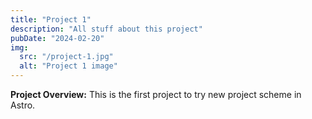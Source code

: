 ```yaml
---
title: "Project 1"
description: "All stuff about this project"
pubDate: "2024-02-20"
img: 
  src: "/project-1.jpg"
  alt: "Project 1 image"
---
```

**Project Overview:**
This is the first project to try new project scheme in Astro.

